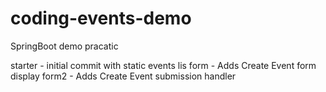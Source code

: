 # coding-events-demo
SpringBoot demo pracatic

starter - initial commit with static events lis
form - Adds Create Event form display
form2 - Adds Create Event submission handler
